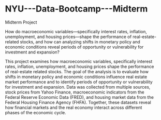 # NYU---Data-Bootcamp---Midterm
Midterm Project

How do macroeconomic variables—specifically interest rates, inflation, unemployment, and housing prices—shape the performance of real-estate-related stocks, and how can analyzing shifts in monetary policy and economic conditions reveal periods of opportunity or vulnerability for investment and expansion?

This project examines how macroeconomic variables, specifically interest rates, inflation, unemployment, and housing prices shape the performance of real-estate related stocks. The goal of the analysis is to evaluate how shifts in monetary policy and economic conditions influence real estate market performance and to identify periods of opportunity or vulnerability for investment and expansion. Data was collected from multiple sources, stock prices from Yahoo Finance, macroeconomic indicators from the Federal Reserve Economic Data (FRED), and housing market data from the Federal Housing Finance Agency (FHFA). Together, these datasets reveal how financial markets and the real economy interact across different phases of the economic cycle. 
